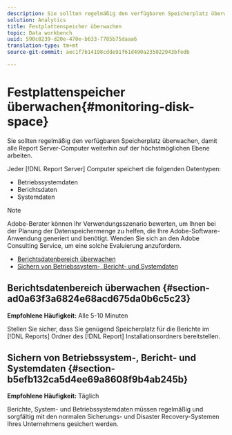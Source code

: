 ```yaml
---
description: Sie sollten regelmäßig den verfügbaren Speicherplatz überwachen, damit alle Report Server-Computer weiterhin auf der höchstmöglichen Ebene arbeiten.
solution: Analytics
title: Festplattenspeicher überwachen
topic: Data workbench
uuid: 590c8239-d20e-470e-b633-7785b75daaa6
translation-type: tm+mt
source-git-commit: aec1f7b14198cdde91f61d490a235022943bfedb

---
```



# Festplattenspeicher überwachen{#monitoring-disk-space}

Sie sollten regelmäßig den verfügbaren Speicherplatz überwachen, damit alle Report Server-Computer weiterhin auf der höchstmöglichen Ebene arbeiten.

Jeder [!DNL Report Server] Computer speichert die folgenden Datentypen:

* Betriebssystemdaten
* Berichtsdaten
* Systemdaten

>[!NOTE]
>
>Adobe-Berater können Ihr Verwendungsszenario bewerten, um Ihnen bei der Planung der Datenspeichermenge zu helfen, die Ihre Adobe-Software-Anwendung generiert und benötigt. Wenden Sie sich an den Adobe Consulting Service, um eine solche Evaluierung anzufordern.

* [Berichtsdatenbereich überwachen](../../../home/c-rpt-oview/c-admin-rpt/c-mon-disk-sp.md#section-ad0a63f3a6824e68acd675da0b6c5c23)
* [Sichern von Betriebssystem-, Bericht- und Systemdaten](../../../home/c-rpt-oview/c-admin-rpt/c-mon-disk-sp.md#section-b5efb132ca5d4ee69a8608f9b4ab245b)

## Berichtsdatenbereich überwachen {#section-ad0a63f3a6824e68acd675da0b6c5c23}

**Empfohlene Häufigkeit:** Alle 5-10 Minuten

Stellen Sie sicher, dass Sie genügend Speicherplatz für die Berichte im [!DNL Reports] Ordner des [!DNL Report] Installationsordners bereitstellen.

## Sichern von Betriebssystem-, Bericht- und Systemdaten {#section-b5efb132ca5d4ee69a8608f9b4ab245b}

**Empfohlene Häufigkeit:** Täglich

Berichte, System- und Betriebssystemdaten müssen regelmäßig und sorgfältig mit den normalen Sicherungs- und Disaster Recovery-Systemen Ihres Unternehmens gesichert werden.
